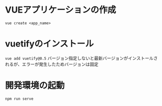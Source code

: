 # VUEアプリケーションの作成
`vue create <app_name>`

# vuetifyのインストール
`vue add vuetify@0.5`
バージョン指定しないと最新バージョンがインストールされるが、エラーが発生したためバージョンは固定

# 開発環境の起動
`npm run serve`
